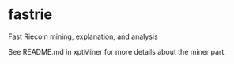 fastrie
=======

Fast Riecoin mining, explanation, and analysis

See README.md in xptMiner for more details about the
miner part.
